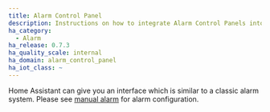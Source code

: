 ```yaml
---
title: Alarm Control Panel
description: Instructions on how to integrate Alarm Control Panels into Home Assistant.
ha_category:
  - Alarm
ha_release: 0.7.3
ha_quality_scale: internal
ha_domain: alarm_control_panel
ha_iot_class: ~
---
```


Home Assistant can give you an interface which is similar to a classic alarm system.
Please see [manual alarm](/integrations/manual) for alarm configuration.
